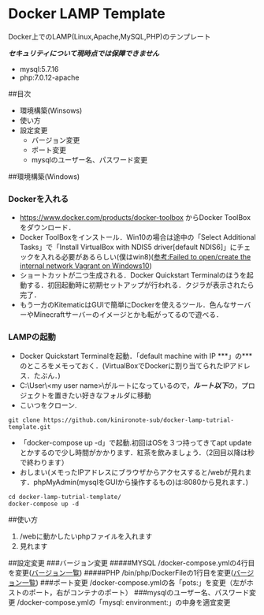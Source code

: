 Docker LAMP Template
==
Docker上でのLAMP(Linux,Apache,MySQL,PHP)のテンプレート

***セキュリティについて現時点では保障できません***

- mysql:5.7.16
- php:7.0.12-apache

##目次
- 環境構築(Winsows)
- 使い方
- 設定変更
    - バージョン変更
    - ポート変更
    - mysqlのユーザー名、パスワード変更
    
##環境構築(Windows)

### Dockerを入れる
- https://www.docker.com/products/docker-toolbox からDocker ToolBoxをダウンロード．
- Docker ToolBoxをインストール．Win10の場合は途中の「Select Additional Tasks」で「Install VirtualBox with NDIS5 driver[default NDIS6]」にチェックを入れる必要があるらしい(僕はwin8)([参考:Failed to open/create the internal network Vagrant on Windows10](http://stackoverflow.com/questions/33725779/failed-to-open-create-the-internal-network-vagrant-on-windows10))
- ショートカットが二つ生成される．Docker Quickstart Terminalのほうを起動する．初回起動時に初期セットアップが行われる．クジラが表示されたら完了．
- もう一方のKitematicはGUIで簡単にDockerを使えるツール．色んなサーバーやMinecraftサーバーのイメージとかも転がってるので遊べる．

### LAMPの起動
- Docker Quickstart Terminalを起動．「default machine with IP \*\*\*」の\*\*\*のところをメモっておく．(VirtualBoxでDockerに割り当てられたIPアドレス．たぶん．)
- C:\User\\\<my user name>\がルートになっているので，***ルート以下***の，プロジェクトを置きたい好きなフォルダに移動
- こいつをクローン.
```
git clone https://github.com/kinironote-sub/docker-lamp-tutrial-template.git
```
- 「docker-compose up -d」で起動.初回はOSを３つ持ってきてapt updateとかするので少し時間がかかります．紅茶を飲みましょう．（2回目以降は秒で終わります）
- おしまい(メモったIPアドレスにブラウザからアクセスすると/webが見れます．phpMyAdmin(mysqlをGUIから操作するもの)は:8080から見れます．)
```
cd docker-lamp-tutrial-template/
docker-compose up -d
```

##使い方
1. /webに動かしたいphpファイルを入れます
1. 見れます

##設定変更
###バージョン変更
#####MYSQL
/docker-compose.ymlの4行目を変更([バージョン一覧](https://hub.docker.com/_/mysql/))
#####PHP
/bin/php/DockerFileの1行目を変更([バージョン一覧](https://hub.docker.com/_/php/))
###ポート変更
/docker-compose.ymlの各「pots:」を変更（左がホストのポート，右がコンテナのポート）
###mysqlのユーザー名、パスワード変更
/docker-compose.ymlの「mysql: environment:」の中身を適宜変更
